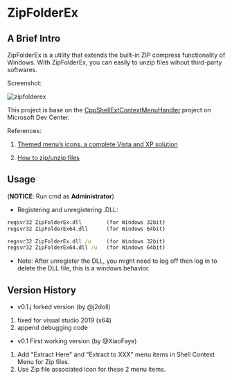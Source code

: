 ﻿ZipFolderEx
======================

A Brief Intro
-------------------

ZipFolderEx is a utility that extends the built-in ZIP compress functionality of Windows.
With ZipFolderEx, you can easily to unzip files wihout third-party softwares.

Screenshot:

![zipfolderex](zipfolderex.png)

This project is base on the [CppShellExtContextMenuHandler](https://code.msdn.microsoft.com/windowsdesktop/cppshellextcontextmenuhandl-410a709a) project on Microsoft Dev Center.

References:

1. [Themed menu’s icons, a complete Vista and XP solution](http://www.nanoant.com/programming/themed-menus-icons-a-complete-vista-xp-solution)

2. [How to zip/unzip files](https://vcpptips.wordpress.com/tag/copyhere/)


Usage
-------------------

(**NOTICE**: Run cmd as **Administrator**)

- Registering and unregistering .DLL:

```cmd
regsvr32 ZipFolderEx.dll		(for Windows 32bit)
regsvr32 ZipFolderEx64.dll		(for Windows 64bit)
```

```cmd
regsvr32 ZipFolderEx.dll /u		(for Windows 32bit)
regsvr32 ZipFolderEx64.dll /u	(for Windows 64bit)
```

- Note: After unregister the DLL, you might need to log off then log in to delete the DLL file, this is a windows behavior.

Version History
-------------------

* v0.1.j forked version (by @j2doll)
 1. fixed for visual studio 2019 (x64) 
 2. append debugging code 

* v0.1 First working version (by @XiaoFaye)
 1. Add "Extract Here" and "Extract to XXX" menu items in Shell Context Menu for Zip files.
 2. Use Zip file associated icon for these 2 menu items.

